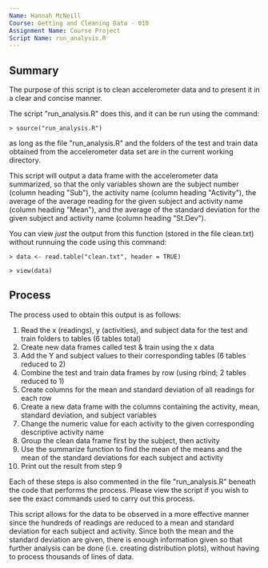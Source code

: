 ```yaml
---
Name: Hannah McNeill
Course: Getting and Cleaning Data - 010
Assignment Name: Course Project
Script Name: run_analysis.R
---
```

## Summary

The purpose of this script is to clean accelerometer data and to present it in a clear and concise manner.

The script "run_analysis.R" does this, and it can be run using the command:

 `> source("run_analysis.R")`
 
as long as the file "run_analysis.R" and the folders of the test and train data obtained from the accelerometer data set are in the current working directory.
 
This script will output a data frame with the accelerometer data summarized, so that the only variables shown are the subject number (column heading "Sub"), the activity name (column heading "Activity"), the average of the average reading for the given subject and activity name (column heading "Mean"), and the average of the standard deviation for the given subject and activity name (column heading "St.Dev"). 

You can view *just* the output from this function (stored in the file clean.txt) without runnuing the code using this command:

`> data <- read.table("clean.txt", header = TRUE)`

`> view(data)`

## Process

The process used to obtain this output is as follows: 

1. Read the x (readings), y (activities), and subject data for the test and train folders to tables (6 tables total)
2. Create new data frames called test & train using the x data 
3. Add the Y and subject values to their corresponding tables (6 tables reduced to 2)
4. Combine the test and train data frames by row (using rbind; 2 tables reduced to 1) 
5. Create columns for the mean and standard deviation of all readings for each row
6. Create a new data frame with the columns containing the activity, mean, standard deviation, and subject variables
7. Change the numeric value for each activity to the given corresponding descriptive activity name
8. Group the clean data frame first by the subject, then activity
9. Use the summarize function to find the mean of the means and the mean of the standard deviations for each subject and activity
10. Print out the result from step 9

Each of these steps is also commented in the file "run_analysis.R" beneath the code that performs the process.  Please view the script if you wish to see the exact commands used to carry out this process. 

This script allows for the data to be observed in a more effective manner since the hundreds of readings are reduced to a mean and standard deviation for each subject and activity.  Since both the mean and the standard deviation are given, there is enough information given so that further analysis can be done (i.e. creating distribution plots), without having to process thousands of lines of data.
